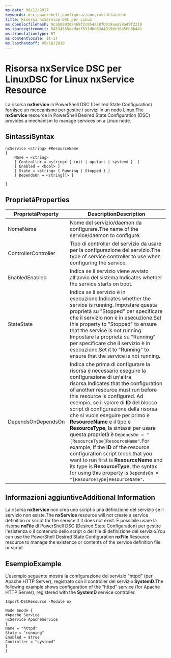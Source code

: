 ```yaml
---
ms.date: 06/12/2017
keywords: dsc,powershell,configurazione,installazione
title: Risorsa nxService DSC per Linux
ms.openlocfilehash: 9cab889368469f2c854a387b919aea58a49f2210
ms.sourcegitcommit: 54534635eedacf531d8d6344019dc16a50b8b441
ms.translationtype: HT
ms.contentlocale: it-IT
ms.lasthandoff: 05/16/2018
---
```

# <a name="dsc-for-linux-nxservice-resource"></a><span data-ttu-id="3eb89-103">Risorsa nxService DSC per Linux</span><span class="sxs-lookup"><span data-stu-id="3eb89-103">DSC for Linux nxService Resource</span></span>

<span data-ttu-id="3eb89-104">La risorsa **nxService** in PowerShell DSC (Desired State Configuration) fornisce un meccanismo per gestire i servizi in un nodo Linux.</span><span class="sxs-lookup"><span data-stu-id="3eb89-104">The **nxService** resource in PowerShell Desired State Configuration (DSC) provides a mechanism to manage services on a Linux node.</span></span>

## <a name="syntax"></a><span data-ttu-id="3eb89-105">Sintassi</span><span class="sxs-lookup"><span data-stu-id="3eb89-105">Syntax</span></span>

```
nxService <string> #ResourceName
{
    Name = <string>
    [ Controller = <string> { init | upstart | systemd }  ]
    [ Enabled = <bool> ]
    [ State = <string> { Running | Stopped } ]
    [ DependsOn = <string[]> ]

}
```

## <a name="properties"></a><span data-ttu-id="3eb89-106">Proprietà</span><span class="sxs-lookup"><span data-stu-id="3eb89-106">Properties</span></span>
|  <span data-ttu-id="3eb89-107">Proprietà</span><span class="sxs-lookup"><span data-stu-id="3eb89-107">Property</span></span> |  <span data-ttu-id="3eb89-108">Description</span><span class="sxs-lookup"><span data-stu-id="3eb89-108">Description</span></span> |
|---|---|
| <span data-ttu-id="3eb89-109">Nome</span><span class="sxs-lookup"><span data-stu-id="3eb89-109">Name</span></span>| <span data-ttu-id="3eb89-110">Nome del servizio/daemon da configurare.</span><span class="sxs-lookup"><span data-stu-id="3eb89-110">The name of the service/daemon to configure.</span></span>|
| <span data-ttu-id="3eb89-111">Controller</span><span class="sxs-lookup"><span data-stu-id="3eb89-111">Controller</span></span>| <span data-ttu-id="3eb89-112">Tipo di controller del servizio da usare per la configurazione del servizio.</span><span class="sxs-lookup"><span data-stu-id="3eb89-112">The type of service controller to use when configuring the service.</span></span>|
| <span data-ttu-id="3eb89-113">Enabled</span><span class="sxs-lookup"><span data-stu-id="3eb89-113">Enabled</span></span>| <span data-ttu-id="3eb89-114">Indica se il servizio viene avviato all'avvio del sistema.</span><span class="sxs-lookup"><span data-stu-id="3eb89-114">Indicates whether the service starts on boot.</span></span>|
| <span data-ttu-id="3eb89-115">State</span><span class="sxs-lookup"><span data-stu-id="3eb89-115">State</span></span>| <span data-ttu-id="3eb89-116">Indica se il servizio è in esecuzione.</span><span class="sxs-lookup"><span data-stu-id="3eb89-116">Indicates whether the service is running.</span></span> <span data-ttu-id="3eb89-117">Impostare questa proprietà su "Stopped" per specificare che il servizio non è in esecuzione.</span><span class="sxs-lookup"><span data-stu-id="3eb89-117">Set this property to "Stopped" to ensure that the service is not running.</span></span> <span data-ttu-id="3eb89-118">Impostare la proprietà su "Running" per specificare che il servizio è in esecuzione.</span><span class="sxs-lookup"><span data-stu-id="3eb89-118">Set it to "Running" to ensure that the service is not running.</span></span>|
| <span data-ttu-id="3eb89-119">DependsOn</span><span class="sxs-lookup"><span data-stu-id="3eb89-119">DependsOn</span></span> | <span data-ttu-id="3eb89-120">Indica che prima di configurare la risorsa è necessario eseguire la configurazione di un'altra risorsa.</span><span class="sxs-lookup"><span data-stu-id="3eb89-120">Indicates that the configuration of another resource must run before this resource is configured.</span></span> <span data-ttu-id="3eb89-121">Ad esempio, se il valore di **ID** del blocco script di configurazione della risorsa che si vuole eseguire per primo è **ResourceName** e il tipo è **ResourceType**, la sintassi per usare questa proprietà è `DependsOn = "[ResourceType]ResourceName"`.</span><span class="sxs-lookup"><span data-stu-id="3eb89-121">For example, if the **ID** of the resource configuration script block that you want to run first is **ResourceName** and its type is **ResourceType**, the syntax for using this property is `DependsOn = "[ResourceType]ResourceName"`.</span></span>|


## <a name="additional-information"></a><span data-ttu-id="3eb89-122">Informazioni aggiuntive</span><span class="sxs-lookup"><span data-stu-id="3eb89-122">Additional Information</span></span>

<span data-ttu-id="3eb89-123">La risorsa **nxService** non crea uno script o una definizione del servizio se il servizio non esiste.</span><span class="sxs-lookup"><span data-stu-id="3eb89-123">The **nxService** resource will not create a service definition or script for the service if it does not exist.</span></span> <span data-ttu-id="3eb89-124">È possibile usare la risorsa **nxFile** di PowerShell DSC (Desired State Configuration) per gestire l'esistenza o il contenuto dello script o del file di definizione del servizio.</span><span class="sxs-lookup"><span data-stu-id="3eb89-124">You can use the PowerShell Desired State Configuration **nxFile** Resource resource to manage the existence or contents of the service definition file or script.</span></span>

## <a name="example"></a><span data-ttu-id="3eb89-125">Esempio</span><span class="sxs-lookup"><span data-stu-id="3eb89-125">Example</span></span>

<span data-ttu-id="3eb89-126">L'esempio seguente mostra la configurazione del servizio "httpd" (per Apache HTTP Server), registrato con il controller del servizio **SystemD**.</span><span class="sxs-lookup"><span data-stu-id="3eb89-126">The following example shows configuration of the “httpd” service (for Apache HTTP Server), registered with the **SystemD** service controller.</span></span>

```
Import-DSCResource -Module nx

Node $node {
#Apache Service
nxService ApacheService
{
Name = "httpd"
State = "running"
Enabled = $true
Controller = "systemd"
}
}
```